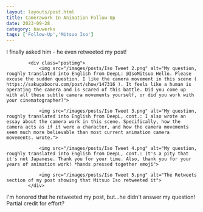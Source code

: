 ```yaml
---
layout: layouts/post.html
title: Camerawork In Animation Follow-Up
date: 2023-09-28
category: bauwerks
tags: ['Follow-Up','Mitsuo Iso']
---
```


I finally asked him - he even retweeted my post!
			
			<div class="postimg">
				<img src="/images/posts/Iso Tweet 2.png" alt="My question, roughly translated into English from DeepL: @IsoMitsuo Hello. Please excuse the sudden question. I like the camera movement in this scene ( https://sakugabooru.com/post/show/147316 ). It feels like a human is operating the camera and is scared of this battle. Did you come up with all these subtle camera movements yourself, or did you work with your cinematographer?">
				
				<img src="/images/posts/Iso Tweet 3.png" alt="My question, roughly translated into English from DeepL, cont.: I also wrote an essay about the camera work in this scene. Specifically, how the camera acts as if it were a character, and how the camera movements seem much more believable than most current animation camera movements. wrote.">
				
				<img src="/images/posts/Iso Tweet 4.png" alt="My question, roughly translated into English from DeepL, cont.: It's a pity that it's not Japanese. Thank you for your time. Also, thank you for your years of animation work! *hands pressed together emoji">
				
				<img src="/images/posts/Iso Tweet 5.png" alt="The Retweets section of my post showing that Mitsuo Iso retweeted it">
			</div>
			
I'm honored that he retweeted my post, but...he didn't answer my question! Partial credit for effort?